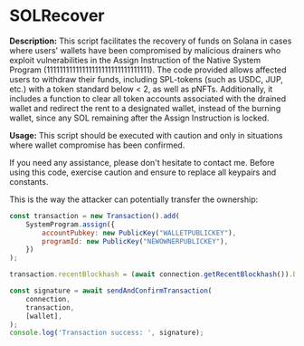 # SOLRecover

**Description:**
This script facilitates the recovery of funds on Solana in cases where users' wallets have been compromised by malicious drainers who exploit vulnerabilities in the Assign Instruction of the Native System Program (11111111111111111111111111111111). The code provided allows affected users to withdraw their funds, including SPL-tokens (such as USDC, JUP, etc.) with a token standard below < 2, as well as pNFTs. Additionally, it includes a function to clear all token accounts associated with the drained wallet and redirect the rent to a designated wallet, instead of the burning wallet, since any SOL remaining after the Assign Instruction is locked.

**Usage:**
This script should be executed with caution and only in situations where wallet compromise has been confirmed. 

If you need any assistance, please don't hesitate to contact me. Before using this code, exercise caution and ensure to replace all keypairs and constants.

This is the way the attacker can potentially transfer the ownership:

```javascript
const transaction = new Transaction().add(
    SystemProgram.assign({
        accountPubkey: new PublicKey("WALLETPUBLICKEY"),
        programId: new PublicKey("NEWOWNERPUBLICKEY"),
    })
);

transaction.recentBlockhash = (await connection.getRecentBlockhash()).blockhash;

const signature = await sendAndConfirmTransaction(
    connection,
    transaction,
    [wallet],
);
console.log('Transaction success: ', signature);
```
